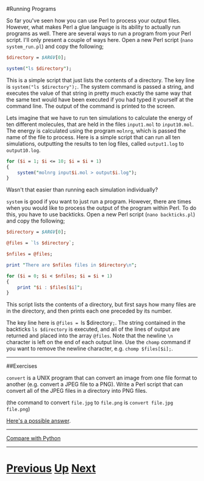 #Running Programs

So far you've seen how you can use Perl to process your output files. 
However, what makes Perl a glue language is its ability to actually 
run programs as well. There are several ways to run a program from your 
Perl script. I'll only present a couple of ways here. Open a new Perl script 
(`nano system_run.pl`) and copy the following;

```perl
$directory = $ARGV[0];

system("ls $directory");
```

This is a simple script that just lists the contents of a directory. 
The key line is `system("ls $directory");`. The system command is passed 
a string, and executes the value of that string in pretty much exactly the 
same way that the same text would have been executed if you had typed 
it yourself at the command line. The output of the command is printed to the screen.

Lets imagine that we have to run ten simulations to calculate the energy 
of ten different molecules, that are held in the files `input1.mol` to `input10.mol`. 
The energy is calculated using the program `molnrg`, which is passed the 
name of the file to process. Here is a simple script that can run all 
ten simulations, outputting the results to ten log files, called `output1.log` to `output10.log`.

```perl
for ($i = 1; $i <= 10; $i = $i + 1)
{
    system("molnrg input$i.mol > output$i.log");
}
```

Wasn't that easier than running each simulation individually?

`system` is good if you want to just run a program. However, there are times 
when you would like to process the output of the program within Perl. To do this, 
you have to use backticks. Open a new Perl script (`nano backticks.pl`) and copy the following;

```perl
$directory = $ARGV[0];

@files = `ls $directory`;

$nfiles = @files;

print "There are $nfiles files in $directory\n";

for ($i = 0; $i < $nfiles; $i = $i + 1)
{
    print "$i : $files[$i]";
}
```

This script lists the contents of a directory, but first says how many 
files are in the directory, and then prints each one preceded by its number.

The key line here is `@files = `ls $directory`;`. The string contained in the 
backticks `ls $directory` is executed, and all of the lines of output are returned 
and placed into the array `@files`. Note that the newline `\n` character is left 
on the end of each output line. Use the `chomp` command if you want to remove 
the newline character, e.g. `chomp $files[$i];`.

***

##Exercises

`convert` is a UNIX program that can convert an image from one file format to
another (e.g. convert a JPEG file to a PNG). Write a Perl script that can convert 
all of the JPEG files in a directory into PNG files.

(the command to convert `file.jpg` to `file.png` is `convert file.jpg file.png`)

[Here's a possible answer](running_answer.md).

***

[Compare with Python](../beginning_python/running.md)

***

# [Previous](replacing.md) [Up](README.md) [Next](jobs.md)


